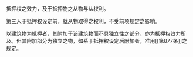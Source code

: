 抵押权之效力，及于抵押物之从物与从权利。

第三人于抵押权设定前，就从物取得之权利，不受前项规定之影响。

以建筑物为抵押者，其附加于该建筑物而不具独立性之部分，亦为抵押权效力所及。但其附加部分为独立之物，如系于抵押权设定后附加者，准用[[第877条]]之规定。